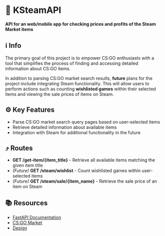 # 🔑 KSteamAPI
**API for an web/mobile app for checking prices and profits of the Steam Market items**

## ℹ️ Info
The primary goal of this project is to empower CS:GO enthusiasts with a tool that simplifies the process of finding and accessing detailed information about CS:GO items. 

In addition to parsing CS:GO market search results, **future** plans for the project include integrating Steam functionality. This will allow users to perform actions such as counting **wishlisted games** within their selected items and viewing the sale prices of items on Steam.

## ⚙️ Key Features
- Parse CS:GO market search query pages based on user-selected items
- Retrieve detailed information about available items
- Integration with Steam for additional functionality in the future

## ⤴️ Routes
- **GET /get-item/{item_title}** - Retrieve all available items matching the given item title
- *(Future)* **GET /steam/wishlist** - Count wishlisted games within user-selected items
- *(Future)* **GET /steam/sale/{item_name}** - Retrieve the sale price of an item on Steam

## 📚 Resources
- [FastAPI Documentation](https://fastapi.tiangolo.com/)
- [CS:GO Market](https://market-old.csgo.com/)
- [Design](https://www.figma.com/file/f1i6azCL75xIw4BViTGiOn/KSteam?type=design&node-id=0%3A1&mode=design&t=XBZxYWcFWZRMHtw0-1)
